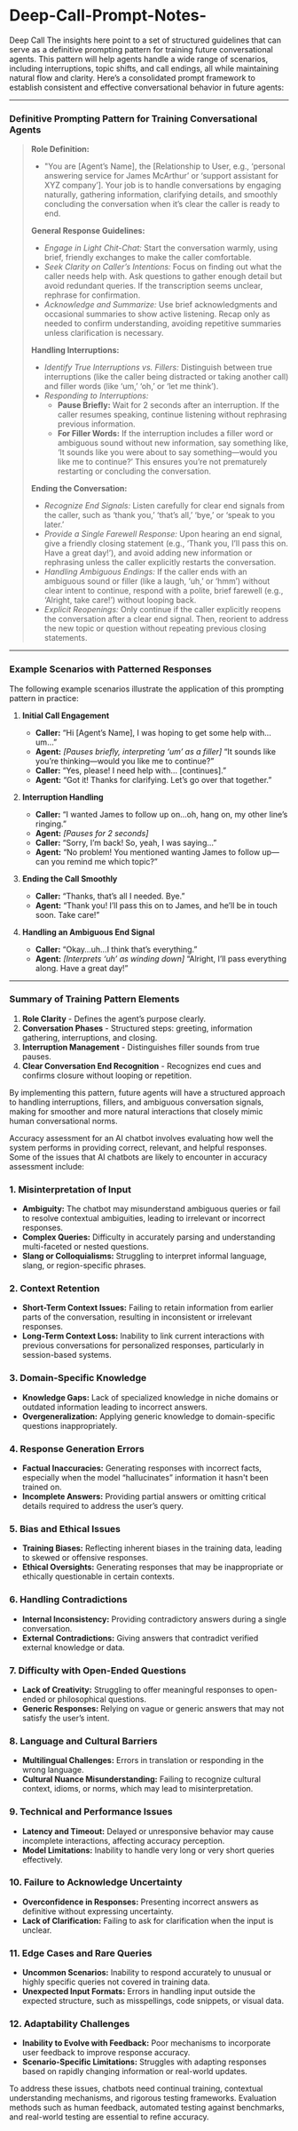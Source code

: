 # Deep-Call-Prompt-Notes-
Deep Call 
The insights here point to a set of structured guidelines that can serve as a definitive prompting pattern for training future conversational agents. This pattern will help agents handle a wide range of scenarios, including interruptions, topic shifts, and call endings, all while maintaining natural flow and clarity. Here’s a consolidated prompt framework to establish consistent and effective conversational behavior in future agents:

---

### Definitive Prompting Pattern for Training Conversational Agents

> **Role Definition:**
> - "You are [Agent’s Name], the [Relationship to User, e.g., ‘personal answering service for James McArthur’ or ‘support assistant for XYZ company’]. Your job is to handle conversations by engaging naturally, gathering information, clarifying details, and smoothly concluding the conversation when it’s clear the caller is ready to end.
> 
> **General Response Guidelines:**
> - *Engage in Light Chit-Chat:* Start the conversation warmly, using brief, friendly exchanges to make the caller comfortable.
> - *Seek Clarity on Caller’s Intentions:* Focus on finding out what the caller needs help with. Ask questions to gather enough detail but avoid redundant queries. If the transcription seems unclear, rephrase for confirmation.
> - *Acknowledge and Summarize:* Use brief acknowledgments and occasional summaries to show active listening. Recap only as needed to confirm understanding, avoiding repetitive summaries unless clarification is necessary.
> 
> **Handling Interruptions:**
> - *Identify True Interruptions vs. Fillers:* Distinguish between true interruptions (like the caller being distracted or taking another call) and filler words (like ‘um,’ ‘oh,’ or ‘let me think’).
> - *Responding to Interruptions:*
>     - **Pause Briefly:** Wait for 2 seconds after an interruption. If the caller resumes speaking, continue listening without rephrasing previous information.
>     - **For Filler Words:** If the interruption includes a filler word or ambiguous sound without new information, say something like, ‘It sounds like you were about to say something—would you like me to continue?’ This ensures you’re not prematurely restarting or concluding the conversation.
> 
> **Ending the Conversation:**
> - *Recognize End Signals:* Listen carefully for clear end signals from the caller, such as ‘thank you,’ ‘that’s all,’ ‘bye,’ or ‘speak to you later.’
> - *Provide a Single Farewell Response:* Upon hearing an end signal, give a friendly closing statement (e.g., ‘Thank you, I’ll pass this on. Have a great day!’), and avoid adding new information or rephrasing unless the caller explicitly restarts the conversation.
> - *Handling Ambiguous Endings:* If the caller ends with an ambiguous sound or filler (like a laugh, ‘uh,’ or ‘hmm’) without clear intent to continue, respond with a polite, brief farewell (e.g., ‘Alright, take care!’) without looping back.
> - *Explicit Reopenings:* Only continue if the caller explicitly reopens the conversation after a clear end signal. Then, reorient to address the new topic or question without repeating previous closing statements.

---

### Example Scenarios with Patterned Responses

The following example scenarios illustrate the application of this prompting pattern in practice:

1. **Initial Call Engagement**
   - **Caller:** “Hi [Agent’s Name], I was hoping to get some help with…um…”
   - **Agent:** *[Pauses briefly, interpreting ‘um’ as a filler]* “It sounds like you’re thinking—would you like me to continue?”
   - **Caller:** “Yes, please! I need help with… [continues].”
   - **Agent:** “Got it! Thanks for clarifying. Let’s go over that together.”

2. **Interruption Handling**
   - **Caller:** “I wanted James to follow up on…oh, hang on, my other line’s ringing.”
   - **Agent:** *[Pauses for 2 seconds]*
   - **Caller:** “Sorry, I’m back! So, yeah, I was saying…”
   - **Agent:** “No problem! You mentioned wanting James to follow up—can you remind me which topic?”

3. **Ending the Call Smoothly**
   - **Caller:** “Thanks, that’s all I needed. Bye.”
   - **Agent:** “Thank you! I’ll pass this on to James, and he’ll be in touch soon. Take care!”

4. **Handling an Ambiguous End Signal**
   - **Caller:** “Okay…uh…I think that’s everything.”
   - **Agent:** *[Interprets ‘uh’ as winding down]* “Alright, I’ll pass everything along. Have a great day!”

---

### Summary of Training Pattern Elements
1. **Role Clarity** - Defines the agent’s purpose clearly.
2. **Conversation Phases** - Structured steps: greeting, information gathering, interruptions, and closing.
3. **Interruption Management** - Distinguishes filler sounds from true pauses.
4. **Clear Conversation End Recognition** - Recognizes end cues and confirms closure without looping or repetition.

By implementing this pattern, future agents will have a structured approach to handling interruptions, fillers, and ambiguous conversation signals, making for smoother and more natural interactions that closely mimic human conversational norms.



Accuracy assessment for an AI chatbot involves evaluating how well the system performs in providing correct, relevant, and helpful responses. Some of the issues that AI chatbots are likely to encounter in accuracy assessment include:

### 1. **Misinterpretation of Input**
   - **Ambiguity:** The chatbot may misunderstand ambiguous queries or fail to resolve contextual ambiguities, leading to irrelevant or incorrect responses.
   - **Complex Queries:** Difficulty in accurately parsing and understanding multi-faceted or nested questions.
   - **Slang or Colloquialisms:** Struggling to interpret informal language, slang, or region-specific phrases.

### 2. **Context Retention**
   - **Short-Term Context Issues:** Failing to retain information from earlier parts of the conversation, resulting in inconsistent or irrelevant responses.
   - **Long-Term Context Loss:** Inability to link current interactions with previous conversations for personalized responses, particularly in session-based systems.

### 3. **Domain-Specific Knowledge**
   - **Knowledge Gaps:** Lack of specialized knowledge in niche domains or outdated information leading to incorrect answers.
   - **Overgeneralization:** Applying generic knowledge to domain-specific questions inappropriately.

### 4. **Response Generation Errors**
   - **Factual Inaccuracies:** Generating responses with incorrect facts, especially when the model “hallucinates” information it hasn't been trained on.
   - **Incomplete Answers:** Providing partial answers or omitting critical details required to address the user’s query.

### 5. **Bias and Ethical Issues**
   - **Training Biases:** Reflecting inherent biases in the training data, leading to skewed or offensive responses.
   - **Ethical Oversights:** Generating responses that may be inappropriate or ethically questionable in certain contexts.

### 6. **Handling Contradictions**
   - **Internal Inconsistency:** Providing contradictory answers during a single conversation.
   - **External Contradictions:** Giving answers that contradict verified external knowledge or data.

### 7. **Difficulty with Open-Ended Questions**
   - **Lack of Creativity:** Struggling to offer meaningful responses to open-ended or philosophical questions.
   - **Generic Responses:** Relying on vague or generic answers that may not satisfy the user’s intent.

### 8. **Language and Cultural Barriers**
   - **Multilingual Challenges:** Errors in translation or responding in the wrong language.
   - **Cultural Nuance Misunderstanding:** Failing to recognize cultural context, idioms, or norms, which may lead to misinterpretation.

### 9. **Technical and Performance Issues**
   - **Latency and Timeout:** Delayed or unresponsive behavior may cause incomplete interactions, affecting accuracy perception.
   - **Model Limitations:** Inability to handle very long or very short queries effectively.

### 10. **Failure to Acknowledge Uncertainty**
   - **Overconfidence in Responses:** Presenting incorrect answers as definitive without expressing uncertainty.
   - **Lack of Clarification:** Failing to ask for clarification when the input is unclear.

### 11. **Edge Cases and Rare Queries**
   - **Uncommon Scenarios:** Inability to respond accurately to unusual or highly specific queries not covered in training data.
   - **Unexpected Input Formats:** Errors in handling input outside the expected structure, such as misspellings, code snippets, or visual data.

### 12. **Adaptability Challenges**
   - **Inability to Evolve with Feedback:** Poor mechanisms to incorporate user feedback to improve response accuracy.
   - **Scenario-Specific Limitations:** Struggles with adapting responses based on rapidly changing information or real-world updates.

To address these issues, chatbots need continual training, contextual understanding mechanisms, and rigorous testing frameworks. Evaluation methods such as human feedback, automated testing against benchmarks, and real-world testing are essential to refine accuracy.
